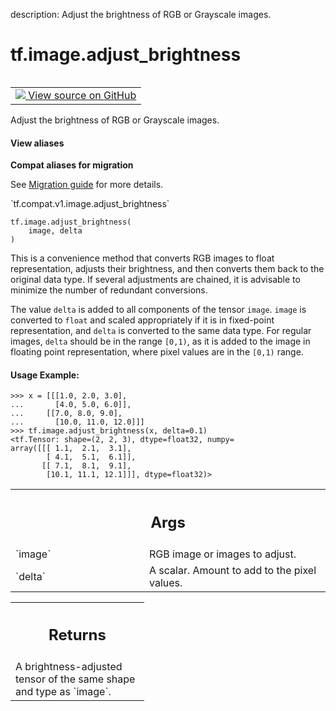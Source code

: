 description: Adjust the brightness of RGB or Grayscale images.

<div itemscope itemtype="http://developers.google.com/ReferenceObject">
<meta itemprop="name" content="tf.image.adjust_brightness" />
<meta itemprop="path" content="Stable" />
</div>

# tf.image.adjust_brightness

<!-- Insert buttons and diff -->

<table class="tfo-notebook-buttons tfo-api nocontent" align="left">
<td>
  <a target="_blank" href="https://github.com/tensorflow/tensorflow/blob/r2.2/tensorflow/python/ops/image_ops_impl.py#L1795-L1843">
    <img src="https://www.tensorflow.org/images/GitHub-Mark-32px.png" />
    View source on GitHub
  </a>
</td>
</table>



Adjust the brightness of RGB or Grayscale images.

<section class="expandable">
  <h4 class="showalways">View aliases</h4>
  <p>
<b>Compat aliases for migration</b>
<p>See
<a href="https://www.tensorflow.org/guide/migrate">Migration guide</a> for
more details.</p>
<p>`tf.compat.v1.image.adjust_brightness`</p>
</p>
</section>

<pre class="devsite-click-to-copy prettyprint lang-py tfo-signature-link">
<code>tf.image.adjust_brightness(
    image, delta
)
</code></pre>



<!-- Placeholder for "Used in" -->

This is a convenience method that converts RGB images to float
representation, adjusts their brightness, and then converts them back to the
original data type. If several adjustments are chained, it is advisable to
minimize the number of redundant conversions.

The value `delta` is added to all components of the tensor `image`. `image` is
converted to `float` and scaled appropriately if it is in fixed-point
representation, and `delta` is converted to the same data type. For regular
images, `delta` should be in the range `[0,1)`, as it is added to the image in
floating point representation, where pixel values are in the `[0,1)` range.

#### Usage Example:



```
>>> x = [[[1.0, 2.0, 3.0],
...       [4.0, 5.0, 6.0]],
...     [[7.0, 8.0, 9.0],
...       [10.0, 11.0, 12.0]]]
>>> tf.image.adjust_brightness(x, delta=0.1)
<tf.Tensor: shape=(2, 2, 3), dtype=float32, numpy=
array([[[ 1.1,  2.1,  3.1],
        [ 4.1,  5.1,  6.1]],
       [[ 7.1,  8.1,  9.1],
        [10.1, 11.1, 12.1]]], dtype=float32)>
```

<!-- Tabular view -->
 <table class="responsive fixed orange">
<colgroup><col width="214px"><col></colgroup>
<tr><th colspan="2"><h2 class="add-link">Args</h2></th></tr>

<tr>
<td>
`image`
</td>
<td>
RGB image or images to adjust.
</td>
</tr><tr>
<td>
`delta`
</td>
<td>
A scalar. Amount to add to the pixel values.
</td>
</tr>
</table>



<!-- Tabular view -->
 <table class="responsive fixed orange">
<colgroup><col width="214px"><col></colgroup>
<tr><th colspan="2"><h2 class="add-link">Returns</h2></th></tr>
<tr class="alt">
<td colspan="2">
A brightness-adjusted tensor of the same shape and type as `image`.
</td>
</tr>

</table>


